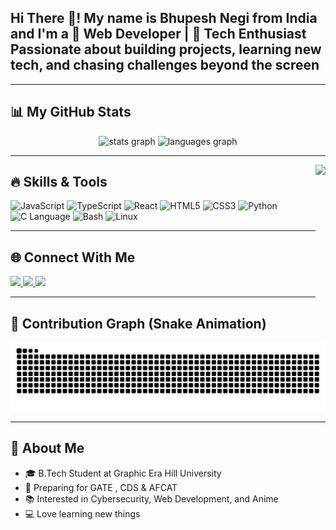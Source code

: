 <h2 align="left">Hi There 👋! My name is Bhupesh Negi from India and I'm a 
  🚀 Web Developer | 📱 Tech Enthusiast
Passionate about building projects, learning new tech, and chasing challenges beyond the screen</h2>

---
## 📊 My GitHub Stats  
<div align="center">
  <img src="https://github-readme-stats.vercel.app/api?username=Bhuppi294&show_icons=true&theme=tokyonight&count_private=true&hide_border=true" height="150" alt="stats graph"  />
  <img src="https://github-readme-stats.vercel.app/api/top-langs?username=Bhuppi294&layout=compact&theme=tokyonight&hide_border=true" height="150" alt="languages graph"  />
</div>

---

<img align="right" height="250" src="https://media1.tenor.com/m/4fjag09ZNgEAAAAC/gojo-e-geto-geto.gif"  />

## 🔥 Skills & Tools  
<div align="left"> <img src="https://cdn.jsdelivr.net/gh/devicons/devicon/icons/javascript/javascript-original.svg" height="40" alt="JavaScript"/> <img src="https://cdn.jsdelivr.net/gh/devicons/devicon/icons/typescript/typescript-original.svg" height="40" alt="TypeScript"/> <img src="https://cdn.jsdelivr.net/gh/devicons/devicon/icons/react/react-original.svg" height="40" alt="React"/> <img src="https://cdn.jsdelivr.net/gh/devicons/devicon/icons/html5/html5-original.svg" height="40" alt="HTML5"/> <img src="https://cdn.jsdelivr.net/gh/devicons/devicon/icons/css3/css3-original.svg" height="40" alt="CSS3"/> <img src="https://cdn.jsdelivr.net/gh/devicons/devicon/icons/python/python-original.svg" height="40" alt="Python"/> <img src="https://cdn.jsdelivr.net/gh/devicons/devicon/icons/c/c-original.svg" height="40" alt="C Language"/> <img src="https://cdn.jsdelivr.net/gh/devicons/devicon/icons/bash/bash-original.svg" height="40" alt="Bash"/> <img src="https://cdn.jsdelivr.net/gh/devicons/devicon/icons/linux/linux-original.svg" height="40" alt="Linux"/> </div>

---

## 🌐 Connect With Me  
<div align="left">
  <a href="https://instagram.com/_fets_luck_/" target="_blank">
    <img src="https://img.shields.io/static/v1?message=Instagram&logo=instagram&label=&color=E4405F&logoColor=white&style=for-the-badge" height="35" />
  </a>
  <a href="https://www.linkedin.com/in/bhupesh-negi-51b828251/" target="_blank">
    <img src="https://img.shields.io/static/v1?message=LinkedIn&logo=linkedin&label=&color=0077B5&logoColor=white&style=for-the-badge" height="35" />
  </a>
  <a href="mailto:bhupeshnegi2003@gmail.com">
    <img src="https://img.shields.io/static/v1?message=Gmail&logo=gmail&label=&color=D14836&logoColor=white&style=for-the-badge" height="35" />
  </a>
</div>

---

## 🐍 Contribution Graph (Snake Animation)
<img src="https://raw.githubusercontent.com/Bhuppi294/Bhuppi294/output/snake.svg" alt="Snake animation" />

---

## 📌 About Me  
- 🎓 B.Tech Student at Graphic Era Hill University  
- 💪 Preparing for GATE , CDS & AFCAT 
- 📚 Interested in Cybersecurity, Web Development, and Anime  
- 💻 Love learning new things

